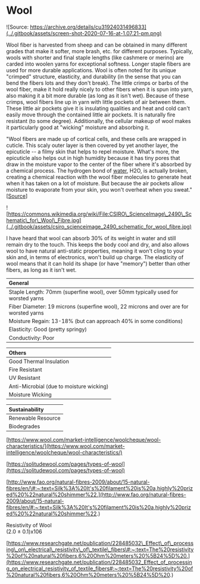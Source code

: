 # Wool

![Source: https://archive.org/details/cu31924031496833](../.gitbook/assets/screen-shot-2020-07-16-at-1.07.21-pm.png)

Wool fiber is harvested from sheep and can be obtained in many different grades that make it softer, more brash, etc. for different purposes. Typically, wools with shorter and final staple lengths \(like cashmere or merino\) are carded into woolen yarns for exceptional softness. Longer staple fibers are used for more durable applications. Wool is often noted for its unique "crimped" structure, elasticity, and durability \(in the sense that you can bend the fibers lots and they don't break\). The little crimps or barbs of the wool fiber, make it hold really nicely to other fibers when it is spun into yarn, also making it a bit more durable \(as long as it isn't wet\). Because of these crimps, wool fibers line up in yarn with little pockets of air between them. These little air pockets give it is insulating qualities and heat and cold can't easily move through the contained little air pockets. It is naturally fire resistant \(to some degree\).  Additionally, the cellular makeup of wool makes it particularly good at "wicking" moisture and absorbing it. 

"Wool fibers are made up of cortical cells, and these cells are wrapped in cuticle. This scaly outer layer is then covered by yet another layer, the epicuticle -- a filmy skin that helps to repel moisture. What's more, the epicuticle also helps out in high humidity because it has tiny pores that draw in the moisture vapor to the center of the fiber where it's absorbed by a chemical process. The hydrogen bond of [water](https://science.howstuffworks.com/environmental/earth/geophysics/h2o.htm#pt0), H2O, is actually broken, creating a chemical reaction with the wool fiber molecules to generate heat when it has taken on a lot of moisture. But because the air pockets allow moisture to evaporate from your skin, you won't overheat when you sweat." \[[Source](https://adventure.howstuffworks.com/outdoor-activities/hiking/wool-when-wet2.htm)\]

![https://commons.wikimedia.org/wiki/File:CSIRO\_ScienceImage\_2490\_Schematic\_for\_Wool\_Fibre.jpg](../.gitbook/assets/csiro_scienceimage_2490_schematic_for_wool_fibre.jpg)

I have heard that wool can absorb 30% of its weight in water and still remain dry to the touch. This keeps the body cool and dry, and also allows wool to have natural anti-static properties, meaning it won't cling to your skin and, in terms of electronics, won't build up charge. The elasticity of wool means that it can hold its shape \(or have "memory"\) better than other fibers, as long as it isn't wet.

| General  |
| :--- |
| Staple Length: 70mm \(superfine wool\),   over 50mm typically used for worsted yarns |
| Fiber Diameter: 19 microns \(superfine wool\), 22 microns and over are for worsted yarns |
| Moisture Regain: 13-18% \(but can approach 40% in some conditions\) |
| Elasticity: Good \(pretty springy\) |
| Conductivity: Poor |

| Others  |
| :--- |
| Good Thermal Insulation |
| Fire Resistant |
| UV Resistant |
| Anti-Microbial \(due to moisture wicking\) |
| Moisture Wicking |

| Sustainability |
| :--- |
| Renewable Resource |
| Biodegrades |

[https://www.wool.com/market-intelligence/woolcheque/wool-characteristics/](https://www.wool.com/market-intelligence/woolcheque/wool-characteristics/)

[https://solitudewool.com/pages/types-of-wool](https://solitudewool.com/pages/types-of-wool)

[http://www.fao.org/natural-fibres-2009/about/15-natural-fibres/en/\#:~:text=Silk%3A%20It's%20filament%20is%20a,highly%20prized%20%22natural%20shimmer%22.](http://www.fao.org/natural-fibres-2009/about/15-natural-fibres/en/#:~:text=Silk%3A%20It's%20filament%20is%20a,highly%20prized%20%22natural%20shimmer%22.)  


Resistivity of Wool  
\(2.0 ± 0.1\)x106

[https://www.researchgate.net/publication/228485032\_Effect\_of\_processing\_on\_electrical\_resistivity\_of\_textile\_fibers\#:~:text=The%20resistivity%20of%20natural%20fibers,6%20Ohm%20meters%20%5B24%5D%20.](https://www.researchgate.net/publication/228485032_Effect_of_processing_on_electrical_resistivity_of_textile_fibers#:~:text=The%20resistivity%20of%20natural%20fibers,6%20Ohm%20meters%20%5B24%5D%20.)

